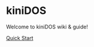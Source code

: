 # kiniDOS
Welcome to kiniDOS wiki & guide!

[Quick Start](https://github.com/drimerdev/kini/wiki/Quick-start)

